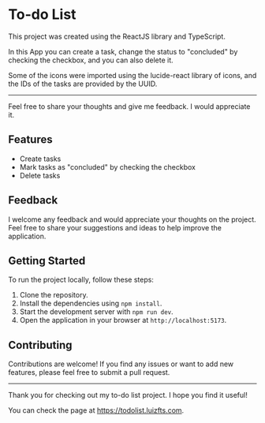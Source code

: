 <h1>To-do List</h1>

  <p>This project was created using the ReactJS library and TypeScript.</p>
  <p>In this App you can create a task, change the status to "concluded" by checking the checkbox, and you can also delete it.</p>
  <p>Some of the icons were imported using the lucide-react library of icons, and the IDs of the tasks are provided by the UUID.</p>
  <hr>
  <p>Feel free to share your thoughts and give me feedback. I would appreciate it.</p>

  <h2>Features</h2>
  <ul>
    <li>Create tasks</li>
    <li>Mark tasks as "concluded" by checking the checkbox</li>
    <li>Delete tasks</li>
  </ul>

  <h2>Feedback</h2>
  <p>I welcome any feedback and would appreciate your thoughts on the project. Feel free to share your suggestions and ideas to help improve the application.</p>

  <h2>Getting Started</h2>
  <p>To run the project locally, follow these steps:</p>
  <ol>
    <li>Clone the repository.</li>
    <li>Install the dependencies using <code>npm install</code>.</li>
    <li>Start the development server with <code>npm run dev</code>.</li>
    <li>Open the application in your browser at <code>http://localhost:5173</code>.</li>
  </ol>

  <h2>Contributing</h2>
  <p>Contributions are welcome! If you find any issues or want to add new features, please feel free to submit a pull request.</p>

  <hr>
  <p>Thank you for checking out my to-do list project. I hope you find it useful!</p>
  <p>You can check the page at <a href="https://todolist.luizfts.com" target="_blank">https://todolist.luizfts.com</a>.</p>


